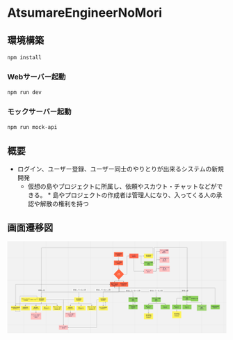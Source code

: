 # AtsumareEngineerNoMori

## 環境構築

```sh
npm install
```

### Webサーバー起動

```sh
npm run dev
```

### モックサーバー起動

```sh
npm run mock-api
```

## 概要
* ログイン、ユーザー登録、ユーザー同士のやりとりが出来るシステムの新規開発
     * 仮想の島やプロジェクトに所属し、依頼やスカウト・チャットなどができる。
      * 島やプロジェクトの作成者は管理人になり、入ってくる人の承認や解散の権利を持つ 

## 画面遷移図
![画面遷移図](./public/picture.png)
